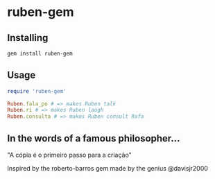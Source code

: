 # ruben-gem

## Installing
```bash
gem install ruben-gem
```

## Usage
```ruby
require 'ruben-gem'

Ruben.fala_po # => makes Ruben talk
Ruben.ri # => makes Ruben laugh
Ruben.consulta # => makes Ruben consult Rafa 
```

## In the words of a famous philosopher...
"A cópia é o primeiro passo para a criação"

Inspired by the roberto-barros gem made by the genius @davisjr2000
